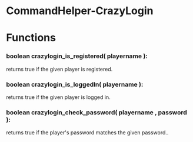 CommandHelper-CrazyLogin
========================
# Functions
### boolean crazylogin\_is\_registered( playername ):
returns true if the given player is registered.

### boolean crazylogin\_is\_loggedIn( playername ):
returns true if the given player is logged in.

### boolean crazylogin\_check\_password( playername , password ):
returns true if the player's password matches the given password..